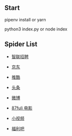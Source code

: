 ## Start

pipenv install or yarn

python3 index.py or node index

## Spider List

-   [智联招聘](https://www.zhaopin.com/)

-   [京东](https://www.jd.com/)

-   [推酷](https://www.tuicool.com/search?kw=PHP)

-   [头条](https://www.toutiao.com/c/user/55453255774/#mid=1558847448511490)

-   [微博](https://weibo.com/tv/v/GyonPqTS2?fid=1034:4281968821784154)

-   [87fuli 电影](http://www.sg80.com/type/1.html)

-   [小视频](./585ii/index.js)

-   [福利吧](https://fulibus.net/page/1)
